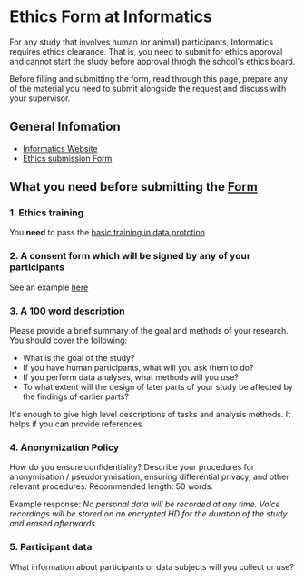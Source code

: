 # Ethics Form at Informatics

For any study that involves human (or animal) participants, Informatics requires ethics clearance. That is, you need to submit for ethics approval and cannot start the study before approval throgh the school's ethics board. 

Before filling and submitting the form, read through this page, prepare any of the material you need to submit alongside the request and discuss with your supervisor.

## General Infomation

* [Informatics Website](http://web.inf.ed.ac.uk/infweb/research/ethics-and-integrity/ethics-procedure)
* [Ethics submission Form](https://edinburgh.eu.qualtrics.com/jfe/form/SV_5cfS62HqfJDeCRT)

## What you need before submitting the [Form](https://edinburgh.eu.qualtrics.com/jfe/form/SV_5cfS62HqfJDeCRT)

### 1. Ethics training

You __need__ to pass the [basic training in data protction](http://www.ed.ac.uk/records-management/training/data-protection)

### 2. A consent form which will be signed by any of your participants

See an example [here](material/Consent_form_Study_Visualisation_Cheatsheet.pdf)

### 3. A 100 word description

Please provide a brief summary of the goal and methods of your research. You should cover the following:
* What is the goal of the study?
* If you have human participants, what will you ask them to do?
* If you perform data analyses, what methods will you use?
* To what extent will the design of later parts of your study be affected by the findings of earlier parts?

It's enough to give high level descriptions of tasks and analysis methods. It helps if you can provide references.

### 4. Anonymization Policy

How do you ensure confidentiality? Describe your procedures for anonymisation / pseudonymisation, ensuring differential privacy, and other relevant procedures. Recommended length: 50 words. 

Example response: _No personal data will be recorded at any time. Voice recordings will be stored on an encrypted HD for the duration of the study and erased afterwards._

### 5. Participant data

What information about participants or data subjects will you collect or use? 


